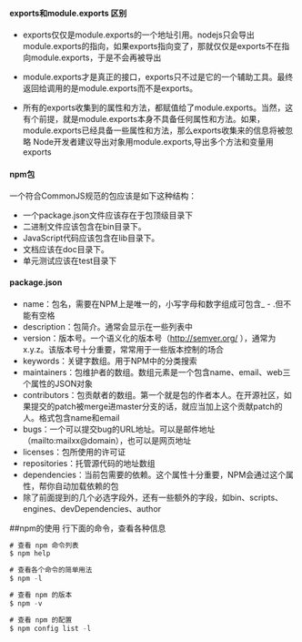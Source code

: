 #### exports和module.exports 区别

* exports仅仅是module.exports的一个地址引用。nodejs只会导出module.exports的指向，如果exports指向变了，那就仅仅是exports不在指向module.exports，于是不会再被导出

* module.exports才是真正的接口，exports只不过是它的一个辅助工具。最终返回给调用的是module.exports而不是exports。
* 所有的exports收集到的属性和方法，都赋值给了module.exports。当然，这有个前提，就是module.exports本身不具备任何属性和方法。如果，module.exports已经具备一些属性和方法，那么exports收集来的信息将被忽略
Node开发者建议导出对象用module.exports,导出多个方法和变量用exports

#### npm包
一个符合CommonJS规范的包应该是如下这种结构：

* 一个package.json文件应该存在于包顶级目录下
* 二进制文件应该包含在bin目录下。
* JavaScript代码应该包含在lib目录下。
* 文档应该在doc目录下。
* 单元测试应该在test目录下

#### package.json
* name：包名，需要在NPM上是唯一的，小写字母和数字组成可包含_ - .但不能有空格
* description：包简介。通常会显示在一些列表中
* version：版本号。一个语义化的版本号（http://semver.org/ ），通常为x.y.z。该版本号十分重要，常常用于一些版本控制的场合
* keywords：关键字数组。用于NPM中的分类搜索
* maintainers：包维护者的数组。数组元素是一个包含name、email、web三个属性的JSON对象
* contributors：包贡献者的数组。第一个就是包的作者本人。在开源社区，如果提交的patch被merge进master分支的话，就应当加上这个贡献patch的人。格式包含name和email
* bugs：一个可以提交bug的URL地址。可以是邮件地址（mailto:mailxx@domain），也可以是网页地址
* licenses：包所使用的许可证
* repositories：托管源代码的地址数组
* dependencies：当前包需要的依赖。这个属性十分重要，NPM会通过这个属性，帮你自动加载依赖的包
* 除了前面提到的几个必选字段外，还有一些额外的字段，如bin、scripts、engines、devDependencies、author

##npm的使用
行下面的命令，查看各种信息
```js
# 查看 npm 命令列表
$ npm help

# 查看各个命令的简单用法
$ npm -l

# 查看 npm 的版本
$ npm -v

# 查看 npm 的配置
$ npm config list -l
```